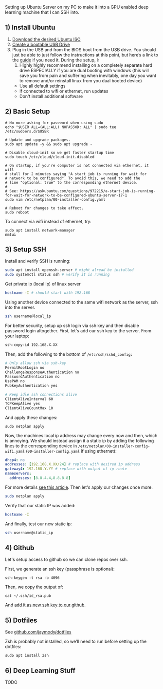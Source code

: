 Setting up Ubuntu Server on my PC to make it into a GPU enabled deep learning machine that I can SSH into.

## 1) Install Ubuntu

1. [Download the desired Ubuntu ISO](https://releases.ubuntu.com/20.04/)
2. [Create a bootable USB Drive](https://ubuntu.com/tutorials/create-a-usb-stick-on-macos)
3. Plug in the USB and from the BIOS boot from the USB drive. You should just be able to just follow the instructions at this point, but here’s a link to the [guide](https://www.notion.so/Linux-Server-b8d925a7bdf244f6a8bb3647918d5ee2?pvs=21) if you need it. During the setup, I:
    1. Highly highly recommend installing on a completely separate hard drive ESPECIALLY if you are dual booting with windows (this will save you from pain and suffering when inevitably, one day you want to remove and/or reinstall linux from you dual booted device)
    - Use all default settings
    - If connected to wifi or ethernet, run updates
    - Don't install additional software

## 2) Basic Setup
```shell
# No more asking for password when using sudo
echo "$USER ALL=(ALL:ALL) NOPASSWD: ALL" | sudo tee /etc/sudoers.d/$USER

# Update and upgrade packages.
sudo apt update -y && sudo apt upgrade -

# Disable cloud-init so we get faster startup time
sudo touch /etc/cloud/cloud-init.disabled

# On startup, if you're computer is not connected via ethernet, it will
# stall for 2 minutes saying "A start job is running for wait for
# network to be configured". To avoid this, we need to add the
# line "optional: true" to the corresponding ethernet device.
#
# See: https://askubuntu.com/questions/972215/a-start-job-is-running-for-wait-for-network-to-be-configured-ubuntu-server-17-1
sudo vim /etc/netplan/00-installer-config.yaml

# Reboot for changes to take affect.
sudo reboot
```

To connect via wifi instead of ethernet, try:
```shell
sudo apt install network-manager
nmtui
```

## 3) Setup SSH

Install and verify SSH is running:

```bash
sudo apt install openssh-server # might alread be installed
sudo systemctl status ssh # verify it is running
```

Get private ip (local ip) of linux server

```bash
hostname -I # should start with 192.168
```

Using another device connected to the same wifi network as the server, ssh into the server.

```bash
ssh username@local_ip
```

For better security, setup up ssh login via ssh key and then disable password login altogether. First, let's add our ssh key to the server. From your laptop:

```bash
ssh-copy-id 192.168.X.XX
```

Then, add the following to the bottom of `/etc/ssh/sshd_config:`

```bash
# Only allow ssh via ssh-key
PermitRootLogin no
ChallengeResponseAuthentication no
PasswordAuthentication no
UsePAM no
PubkeyAuthentication yes

# Keep idle ssh connections alive
ClientAliveInterval 60
TCPKeepAlive yes
ClientAliveCountMax 10
```

And apply these changes:

```shell
sudo netplan apply
```

Now, the machines local ip address may change every now and then, which is annoying. We should instead assign it a static ip by adding the following lines to the corresponding device in `/etc/netplan/00-installer-config-wifi.yaml` (`00-installer-config.yaml` if using ethernet):

```yaml
dhcp4: no
addresses: [192.168.X.XX/24] # replace with desired ip address
gateway4: 192.168.Y.YY # replace with output of ip route
nameservers:
  addresses: [8.8.4.4,8.8.8.8]
```

For more details [see this article](https://linuxize.com/post/how-to-configure-static-ip-address-on-ubuntu-20-04/). Then let's apply our changes once more.

```bash
sudo netplan apply
```

Verify that our static IP was added:

```bash
hostname -I
```

And finally, test our new static ip:

```bash
ssh username@static_ip
```

## 4) Github

Let's setup access to github so we can clone repos over ssh.

First, we generate an ssh key (passphrase is optional):
```shell
ssh-keygen -t rsa -b 4096
```

Then, we copy the output of:
```shell
cat ~/.ssh/id_rsa.pub
```

And [add it as new ssh key to our github](https://github.com/settings/ssh/new).

## 5) Dotfiles
See [github.com/jaymody/dotfiles](https://github.com/jaymody/dotfiles)

Zsh is probably not installed, so we'll need to run before setting up the dotfiles:
```shell
sudo apt install zsh
```

## 6) Deep Learning Stuff
TODO
